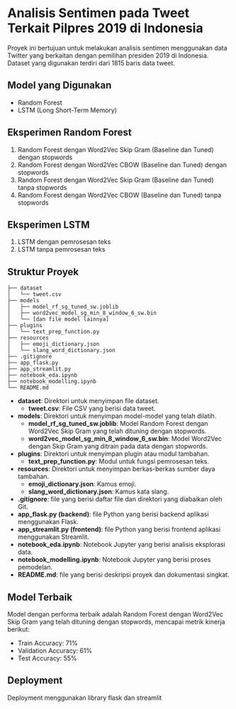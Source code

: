 # Analisis Sentimen pada Tweet Terkait Pilpres 2019 di Indonesia

Proyek ini bertujuan untuk melakukan analisis sentimen menggunakan data Twitter yang berkaitan dengan pemilihan presiden 2019 di Indonesia. Dataset yang digunakan terdiri dari 1815 baris data tweet.

## Model yang Digunakan
- Random Forest
- LSTM (Long Short-Term Memory)

## Eksperimen Random Forest
1. Random Forest dengan Word2Vec Skip Gram (Baseline dan Tuned) dengan stopwords
2. Random Forest dengan Word2Vec CBOW (Baseline dan Tuned) dengan stopwords
3. Random Forest dengan Word2Vec Skip Gram (Baseline dan Tuned) tanpa stopwords
4. Random Forest dengan Word2Vec CBOW (Baseline dan Tuned) tanpa stopwords

## Eksperimen LSTM
1. LSTM dengan pemrosesan teks
2. LSTM tanpa pemrosesan teks

## Struktur Proyek

```
├── dataset
│   └── tweet.csv
├── models
│   ├── model_rf_sg_tuned_sw.joblib
│   ├── word2vec_model_sg_min_8_window_6_sw.bin
│   └── [dan file model lainnya]
├── plugins
│   └── text_prep_function.py
├── resources
│   ├── emoji_dictionary.json
│   └── slang_word_dictionary.json
├── .gitignore
├── app_flask.py
├── app_streamlit.py
├── notebook_eda.ipynb
├── notebook_modelling.ipynb
└── README.md
```

- **dataset**: Direktori untuk menyimpan file dataset.
  - **tweet.csv**: File CSV yang berisi data tweet.
- **models**: Direktori untuk menyimpan model-model yang telah dilatih.
  - **model_rf_sg_tuned_sw.joblib**: Model Random Forest dengan Word2Vec Skip Gram yang telah dituning dengan stopwords.
  - **word2vec_model_sg_min_8_window_6_sw.bin**: Model Word2Vec dengan Skip Gram yang ditrain pada data dengan stopwords.
- **plugins**: Direktori untuk menyimpan plugin atau modul tambahan.
  - **text_prep_function.py**: Modul untuk fungsi pemrosesan teks.
- **resources**: Direktori untuk menyimpan berkas-berkas sumber daya tambahan.
  - **emoji_dictionary.json**: Kamus emoji.
  - **slang_word_dictionary.json**: Kamus kata slang.
- **.gitignore**: file yang berisi daftar file dan direktori yang diabaikan oleh Git.
- **app_flask.py (backend)**: file Python yang berisi backend aplikasi menggunakan Flask.
- **app_streamlit.py (frontend)**: file Python yang berisi frontend aplikasi menggunakan Streamlit.
- **notebook_eda.ipynb**: Notebook Jupyter yang berisi analisis eksplorasi data.
- **notebook_modelling.ipynb**: Notebook Jupyter yang berisi proses pemodelan.
- **README.md**: file yang berisi deskripsi proyek dan dokumentasi singkat.

## Model Terbaik
Model dengan performa terbaik adalah Random Forest dengan Word2Vec Skip Gram yang telah dituning dengan stopwords, mencapai metrik kinerja berikut:
- Train Accuracy: 71%
- Validation Accuracy: 61%
- Test Accuracy: 55%

## Deployment
Deployment menggunakan library flask dan streamlit
